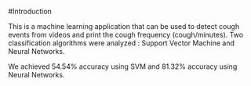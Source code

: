 #Introduction

This is a machine learning application that can be used to detect cough events from videos and print the cough frequency (cough/minutes). Two classification algorithms 
were analyzed : Support Vector Machine and Neural Networks.

We achieved 54.54% accuracy using SVM and 81.32% accuracy using Neural Networks.
